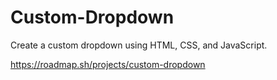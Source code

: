 # Custom-Dropdown
Create a custom dropdown using HTML, CSS, and JavaScript.

https://roadmap.sh/projects/custom-dropdown

